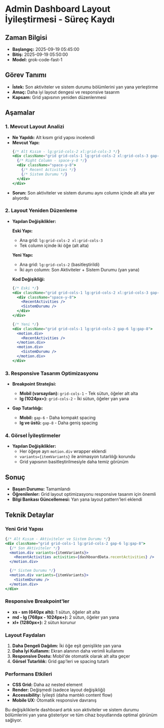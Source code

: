# Admin Dashboard Layout İyileştirmesi - Süreç Kaydı

## Zaman Bilgisi
- **Başlangıç:** 2025-09-19 05:45:00
- **Bitiş:** 2025-09-19 05:50:00
- **Model:** grok-code-fast-1

## Görev Tanımı
- **İstek:** Son aktiviteler ve sistem durumu bölümlerini yan yana yerleştirme
- **Amaç:** Daha iyi layout dengesi ve responsive tasarım
- **Kapsam:** Grid yapısının yeniden düzenlenmesi

## Aşamalar

### 1. Mevcut Layout Analizi
- **Ne Yapıldı:** Alt kısım grid yapısı incelendi
- **Mevcut Yapı:**
  ```jsx
  {/* Alt Kısım - lg:grid-cols-2 xl:grid-cols-3 */}
  <div className="grid grid-cols-1 lg:grid-cols-2 xl:grid-cols-3 gap-6 lg:gap-8">
    {/* Right Column - space-y-8 */}
    <div className="space-y-8">
      {/* Recent Activities */}
      {/* Sistem Durumu */}
    </div>
  </div>
  ```
- **Sorun:** Son aktiviteler ve sistem durumu aynı column içinde alt alta yer alıyordu

### 2. Layout Yeniden Düzenleme
- **Yapılan Değişiklikler:**

  **Eski Yapı:**
  - Ana grid: `lg:grid-cols-2 xl:grid-cols-3`
  - Tek column içinde iki öğe (alt alta)

  **Yeni Yapı:**
  - Ana grid: `lg:grid-cols-2` (basitleştirildi)
  - İki ayrı column: Son Aktiviteler + Sistem Durumu (yan yana)

  **Kod Değişikliği:**
  ```jsx
  {/* Eski */}
  <div className="grid grid-cols-1 lg:grid-cols-2 xl:grid-cols-3 gap-6 lg:gap-8">
    <div className="space-y-8">
      <RecentActivities />
      <SistemDurumu />
    </div>
  </div>

  {/* Yeni */}
  <div className="grid grid-cols-1 lg:grid-cols-2 gap-6 lg:gap-8">
    <motion.div>
      <RecentActivities />
    </motion.div>
    <motion.div>
      <SistemDurumu />
    </motion.div>
  </div>
  ```

### 3. Responsive Tasarım Optimizasyonu
- **Breakpoint Stratejisi:**
  - **Mobil (varsayılan):** `grid-cols-1` - Tek sütun, öğeler alt alta
  - **lg (1024px+):** `grid-cols-2` - İki sütun, öğeler yan yana

- **Gap Tutarlılığı:**
  - **Mobil:** `gap-6` - Daha kompakt spacing
  - **lg ve üstü:** `gap-8` - Daha geniş spacing

### 4. Görsel İyileştirmeler
- **Yapılan Değişiklikler:**
  - Her öğeye ayrı `motion.div` wrapper eklendi
  - `variants={itemVariants}` ile animasyon tutarlılığı korundu
  - Grid yapısının basitleştirilmesiyle daha temiz görünüm

## Sonuç
- **Başarı Durumu:** Tamamlandı
- **Öğrenilenler:** Grid layout optimizasyonu responsive tasarım için önemli
- **Bilgi Bankası Güncellemesi:** Yan yana layout pattern'leri eklendi

## Teknik Detaylar

### Yeni Grid Yapısı
```jsx
{/* Alt Kısım - Aktiviteler ve Sistem Durumu */}
<div className="grid grid-cols-1 lg:grid-cols-2 gap-6 lg:gap-8">
  {/* Son Aktiviteler */}
  <motion.div variants={itemVariants}>
    <RecentActivities activities={dashboardData.recentActivities} />
  </motion.div>

  {/* Sistem Durumu */}
  <motion.div variants={itemVariants}>
    <SistemDurumu />
  </motion.div>
</div>
```

### Responsive Breakpoint'ler
- **xs - sm (640px altı):** 1 sütun, öğeler alt alta
- **md - lg (768px - 1024px+):** 2 sütun, öğeler yan yana
- **xl+ (1280px+):** 2 sütun korunur

### Layout Faydaları
1. **Daha Dengeli Dağılım:** İki öğe eşit genişlikte yan yana
2. **Daha İyi Kullanım:** Ekran alanının daha verimli kullanımı
3. **Responsive Dostu:** Mobil'de otomatik olarak alt alta geçer
4. **Görsel Tutarlılık:** Grid gap'leri ve spacing tutarlı

### Performans Etkileri
- **CSS Grid:** Daha az nested element
- **Render:** Değişmedi (sadece layout değişikliği)
- **Accessibility:** İyileşti (daha mantıklı content flow)
- **Mobile UX:** Otomatik responsive davranış

Bu değişikliklerle dashboard artık son aktiviteler ve sistem durumu bölümlerini yan yana gösteriyor ve tüm cihaz boyutlarında optimal görünüm sağlıyor.
